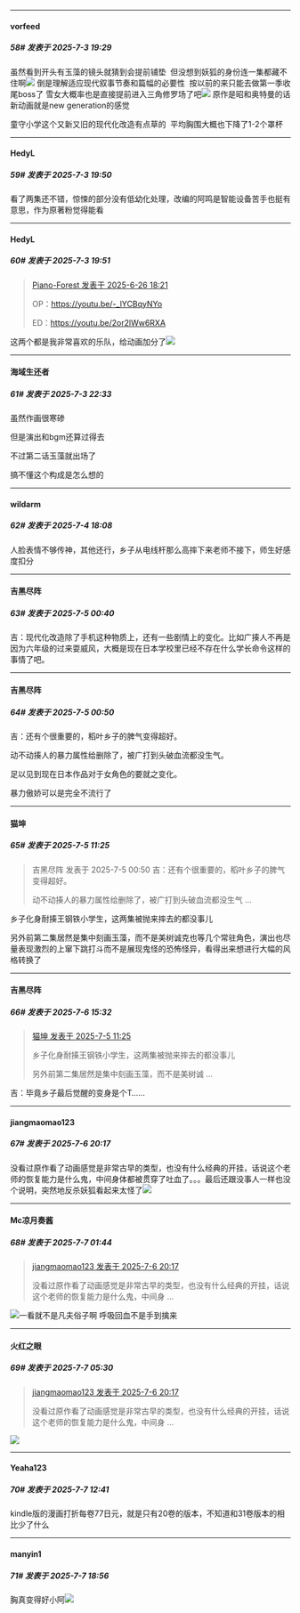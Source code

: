 ﻿
*****

####  vorfeed  
##### 58#       发表于 2025-7-3 19:29

虽然看到开头有玉藻的镜头就猜到会提前铺垫  但没想到妖狐的身份连一集都藏不住啊<img src="https://static.stage1st.com/image/smiley/face2017/068.png" referrerpolicy="no-referrer">
倒是理解适应现代叙事节奏和篇幅的必要性  按以前的来只能去做第一季收尾boss了
雪女大概率也是直接提前进入三角修罗场了吧<img src="https://static.stage1st.com/image/smiley/face2017/068.png" referrerpolicy="no-referrer">
原作是昭和奥特曼的话新动画就是new generation的感觉

童守小学这个又新又旧的现代化改造有点草的  平均胸围大概也下降了1-2个罩杯


*****

####  HedyL  
##### 59#       发表于 2025-7-3 19:50

看了两集还不错，惊悚的部分没有低幼化处理，改编的阿鸣是智能设备苦手也挺有意思，作为原著粉觉得能看

*****

####  HedyL  
##### 60#       发表于 2025-7-3 19:51

<blockquote><a href="httphttps://stage1st.com/2b/forum.php?mod=redirect&amp;goto=findpost&amp;pid=68005153&amp;ptid=2192225" target="_blank">Piano-Forest 发表于 2025-6-26 18:21</a>

OP：https://youtu.be/-_lYCBqyNYo

ED：https://youtu.be/2or2lWw6RXA</blockquote>
这两个都是我非常喜欢的乐队，给动画加分了<img src="https://static.stage1st.com/image/smiley/face2017/045.png" referrerpolicy="no-referrer">


*****

####  海域生还者  
##### 61#       发表于 2025-7-3 22:33

虽然作画很寒碜

但是演出和bgm还算过得去

不过第二话玉藻就出场了

搞不懂这个构成是怎么想的


*****

####  wildarm  
##### 62#       发表于 2025-7-4 18:08

人脸表情不够传神，其他还行，乡子从电线杆那么高摔下来老师不接下，师生好感度扣分


*****

####  吉黑尽阵  
##### 63#       发表于 2025-7-5 00:40

吉：现代化改造除了手机这种物质上，还有一些剧情上的变化。比如广揍人不再是因为六年级的过来耍威风，大概是现在日本学校里已经不存在什么学长命令这样的事情了吧。


*****

####  吉黑尽阵  
##### 64#       发表于 2025-7-5 00:50

吉：还有个很重要的，稻叶乡子的脾气变得超好。

动不动揍人的暴力属性给删除了，被广打到头破血流都没生气。

足以见到现在日本作品对于女角色的要就之变化。

暴力傲娇可以是完全不流行了


*****

####  猫坤  
##### 65#       发表于 2025-7-5 11:25

<blockquote>吉黑尽阵 发表于 2025-7-5 00:50
吉：还有个很重要的，稻叶乡子的脾气变得超好。

动不动揍人的暴力属性给删除了，被广打到头破血流都没生气 ...</blockquote>
乡子化身耐揍王钢铁小学生，这两集被抛来摔去的都没事儿

另外前第二集居然是集中刻画玉藻，而不是美树诚克也等几个常驻角色，演出也尽量表现激烈的上窜下跳打斗而不是展现鬼怪的恐怖怪异，看得出来想进行大幅的风格转换了


*****

####  吉黑尽阵  
##### 66#       发表于 2025-7-6 15:32

<blockquote><a href="httphttps://stage1st.com/2b/forum.php?mod=redirect&amp;goto=findpost&amp;pid=68048599&amp;ptid=2192225" target="_blank">猫坤 发表于 2025-7-5 11:25</a>

乡子化身耐揍王钢铁小学生，这两集被抛来摔去的都没事儿

另外前第二集居然是集中刻画玉藻，而不是美树诚 ...</blockquote>
吉：毕竟乡子最后觉醒的变身是个T……


*****

####  jiangmaomao123  
##### 67#       发表于 2025-7-6 20:17

没看过原作看了动画感觉是非常古早的类型，也没有什么经典的开挂，话说这个老师的恢复能力是什么鬼，中间身体都被贯穿了吐血了。。。最后还跟没事人一样也没个说明，突然地反杀妖狐看起来太怪了<img src="https://static.stage1st.com/image/smiley/face2017/068.png" referrerpolicy="no-referrer">


*****

####  Mc凉月奏酱  
##### 68#       发表于 2025-7-7 01:44

<blockquote><a href="httphttps://stage1st.com/2b/forum.php?mod=redirect&amp;goto=findpost&amp;pid=68054968&amp;ptid=2192225" target="_blank">jiangmaomao123 发表于 2025-7-6 20:17</a>

没看过原作看了动画感觉是非常古早的类型，也没有什么经典的开挂，话说这个老师的恢复能力是什么鬼，中间身 ...</blockquote>
<img src="https://static.stage1st.com/image/smiley/face2017/037.png" referrerpolicy="no-referrer">一看就不是凡夫俗子啊 呼吸回血不是手到擒来


*****

####  火红之眼  
##### 69#       发表于 2025-7-7 05:30

<blockquote><a href="httphttps://stage1st.com/2b/forum.php?mod=redirect&amp;goto=findpost&amp;pid=68054968&amp;ptid=2192225" target="_blank">jiangmaomao123 发表于 2025-7-6 20:17</a>

没看过原作看了动画感觉是非常古早的类型，也没有什么经典的开挂，话说这个老师的恢复能力是什么鬼，中间身 ...</blockquote>
<img src="https://static.stage1st.com/image/smiley/face2017/026.png" referrerpolicy="no-referrer">


*****

####  Yeaha123  
##### 70#       发表于 2025-7-7 12:41

kindle版的漫画打折每卷77日元，就是只有20卷的版本，不知道和31卷版本的相比少了什么


*****

####  manyin1  
##### 71#       发表于 2025-7-7 18:56

胸真变得好小阿<img src="https://static.stage1st.com/image/smiley/face2017/037.png" referrerpolicy="no-referrer">

